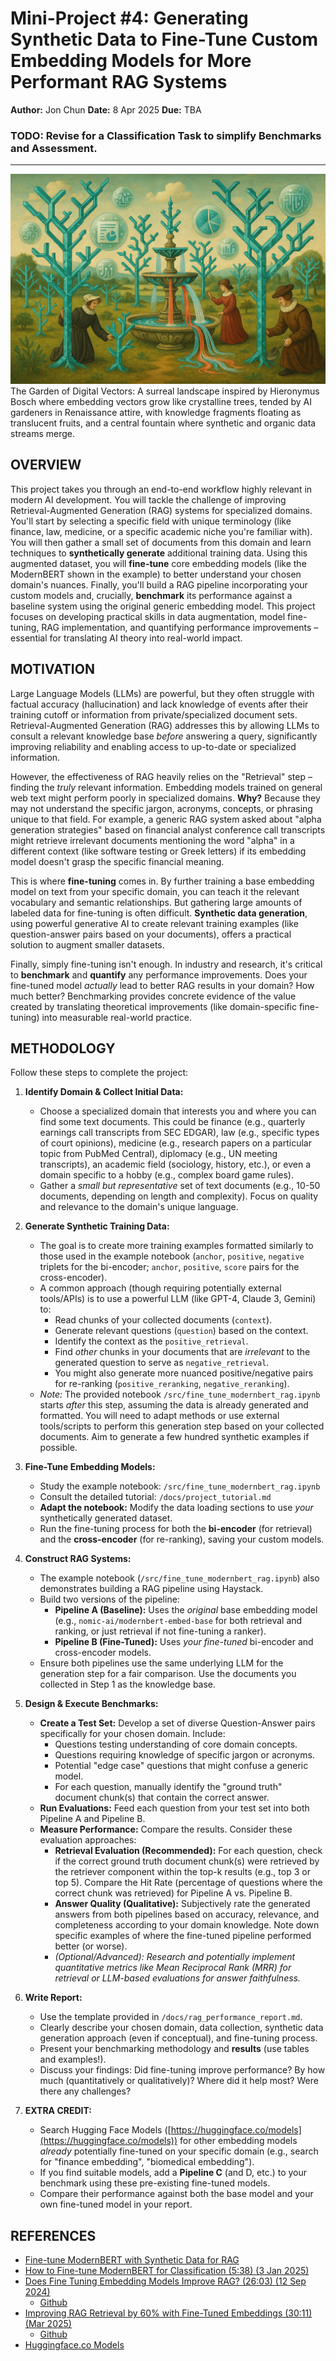 # Mini-Project #4: Generating Synthetic Data to Fine-Tune Custom Embedding Models for More Performant RAG Systems

**Author:** Jon Chun
**Date:** 8 Apr 2025
**Due:** TBA

### **TODO:** Revise for a Classification Task to simplify Benchmarks and Assessment.

---


![GenAI The Garden of Digital Vectors by AI Hieronymus Bosch](./docs/garden-of-digital-vectors_hieronymus-bosch.png?raw=true)
The Garden of Digital Vectors: A surreal landscape inspired by Hieronymus Bosch where embedding vectors grow like crystalline trees, tended by AI gardeners in Renaissance attire, with knowledge fragments floating as translucent fruits, and a central fountain where synthetic and organic data streams merge.

## OVERVIEW

This project takes you through an end-to-end workflow highly relevant in modern AI development. You will tackle the challenge of improving Retrieval-Augmented Generation (RAG) systems for specialized domains. You'll start by selecting a specific field with unique terminology (like finance, law, medicine, or a specific academic niche you're familiar with). You will then gather a small set of documents from this domain and learn techniques to **synthetically generate** additional training data. Using this augmented dataset, you will **fine-tune** core embedding models (like the ModernBERT shown in the example) to better understand your chosen domain's nuances. Finally, you'll build a RAG pipeline incorporating your custom models and, crucially, **benchmark** its performance against a baseline system using the original generic embedding model. This project focuses on developing practical skills in data augmentation, model fine-tuning, RAG implementation, and quantifying performance improvements – essential for translating AI theory into real-world impact.

## MOTIVATION

Large Language Models (LLMs) are powerful, but they often struggle with factual accuracy (hallucination) and lack knowledge of events after their training cutoff or information from private/specialized document sets. Retrieval-Augmented Generation (RAG) addresses this by allowing LLMs to consult a relevant knowledge base *before* answering a query, significantly improving reliability and enabling access to up-to-date or specialized information.

However, the effectiveness of RAG heavily relies on the "Retrieval" step – finding the *truly* relevant information. Embedding models trained on general web text might perform poorly in specialized domains. **Why?** Because they may not understand the specific jargon, acronyms, concepts, or phrasing unique to that field. For example, a generic RAG system asked about "alpha generation strategies" based on financial analyst conference call transcripts might retrieve irrelevant documents mentioning the word "alpha" in a different context (like software testing or Greek letters) if its embedding model doesn't grasp the specific financial meaning.

This is where **fine-tuning** comes in. By further training a base embedding model on text from your specific domain, you can teach it the relevant vocabulary and semantic relationships. But gathering large amounts of labeled data for fine-tuning is often difficult. **Synthetic data generation**, using powerful generative AI to create relevant training examples (like question-answer pairs based on your documents), offers a practical solution to augment smaller datasets.

Finally, simply fine-tuning isn't enough. In industry and research, it's critical to **benchmark** and **quantify** any performance improvements. Does your fine-tuned model *actually* lead to better RAG results in your domain? How much better? Benchmarking provides concrete evidence of the value created by translating theoretical improvements (like domain-specific fine-tuning) into measurable real-world practice.

## METHODOLOGY

Follow these steps to complete the project:

1.  **Identify Domain & Collect Initial Data:**
    * Choose a specialized domain that interests you and where you can find some text documents. This could be finance (e.g., quarterly earnings call transcripts from SEC EDGAR), law (e.g., specific types of court opinions), medicine (e.g., research papers on a particular topic from PubMed Central), diplomacy (e.g., UN meeting transcripts), an academic field (sociology, history, etc.), or even a domain specific to a hobby (e.g., complex board game rules).
    * Gather a *small but representative* set of text documents (e.g., 10-50 documents, depending on length and complexity). Focus on quality and relevance to the domain's unique language.

2.  **Generate Synthetic Training Data:**
    * The goal is to create more training examples formatted similarly to those used in the example notebook (`anchor`, `positive`, `negative` triplets for the bi-encoder; `anchor`, `positive`, `score` pairs for the cross-encoder).
    * A common approach (though requiring potentially external tools/APIs) is to use a powerful LLM (like GPT-4, Claude 3, Gemini) to:
        * Read chunks of your collected documents (`context`).
        * Generate relevant questions (`question`) based on the context.
        * Identify the context as the `positive_retrieval`.
        * Find *other* chunks in your documents that are *irrelevant* to the generated question to serve as `negative_retrieval`.
        * You might also generate more nuanced positive/negative pairs for re-ranking (`positive_reranking`, `negative_reranking`).
    * *Note:* The provided notebook `/src/fine_tune_modernbert_rag.ipynb` starts *after* this step, assuming the data is already generated and formatted. You will need to adapt methods or use external tools/scripts to perform this generation step based on your collected documents. Aim to generate a few hundred synthetic examples if possible.

3.  **Fine-Tune Embedding Models:**
    * Study the example notebook: `/src/fine_tune_modernbert_rag.ipynb`
    * Consult the detailed tutorial: `/docs/project_tutorial.md`
    * **Adapt the notebook:** Modify the data loading sections to use *your* synthetically generated dataset.
    * Run the fine-tuning process for both the **bi-encoder** (for retrieval) and the **cross-encoder** (for re-ranking), saving your custom models.

4.  **Construct RAG Systems:**
    * The example notebook (`/src/fine_tune_modernbert_rag.ipynb`) also demonstrates building a RAG pipeline using Haystack.
    * Build two versions of the pipeline:
        * **Pipeline A (Baseline):** Uses the *original* base embedding model (e.g., `nomic-ai/modernbert-embed-base` for both retrieval and ranking, or just retrieval if not fine-tuning a ranker).
        * **Pipeline B (Fine-Tuned):** Uses *your fine-tuned* bi-encoder and cross-encoder models.
    * Ensure both pipelines use the same underlying LLM for the generation step for a fair comparison. Use the documents you collected in Step 1 as the knowledge base.

5.  **Design & Execute Benchmarks:**
    * **Create a Test Set:** Develop a set of diverse Question-Answer pairs specifically for your chosen domain. Include:
        * Questions testing understanding of core domain concepts.
        * Questions requiring knowledge of specific jargon or acronyms.
        * Potential "edge case" questions that might confuse a generic model.
        * For each question, manually identify the "ground truth" document chunk(s) that contain the correct answer.
    * **Run Evaluations:** Feed each question from your test set into both Pipeline A and Pipeline B.
    * **Measure Performance:** Compare the results. Consider these evaluation approaches:
        * **Retrieval Evaluation (Recommended):** For each question, check if the correct ground truth document chunk(s) were retrieved by the retriever component within the top-k results (e.g., top 3 or top 5). Compare the Hit Rate (percentage of questions where the correct chunk was retrieved) for Pipeline A vs. Pipeline B.
        * **Answer Quality (Qualitative):** Subjectively rate the generated answers from both pipelines based on accuracy, relevance, and completeness according to your domain knowledge. Note down specific examples of where the fine-tuned pipeline performed better (or worse).
        * *(Optional/Advanced): Research and potentially implement quantitative metrics like Mean Reciprocal Rank (MRR) for retrieval or LLM-based evaluations for answer faithfulness.*

6.  **Write Report:**
    * Use the template provided in `/docs/rag_performance_report.md`.
    * Clearly describe your chosen domain, data collection, synthetic data generation approach (even if conceptual), and fine-tuning process.
    * Present your benchmarking methodology and **results** (use tables and examples!).
    * Discuss your findings: Did fine-tuning improve performance? By how much (quantitatively or qualitatively)? Where did it help most? Were there any challenges?

7.  **EXTRA CREDIT:**
    * Search Hugging Face Models ([https://huggingface.co/models](https://huggingface.co/models)) for other embedding models *already* potentially fine-tuned on your specific domain (e.g., search for "finance embedding", "biomedical embedding").
    * If you find suitable models, add a **Pipeline C** (and D, etc.) to your benchmark using these pre-existing fine-tuned models.
    * Compare their performance against both the base model and your own fine-tuned model in your report.

## REFERENCES

* [Fine-tune ModernBERT with Synthetic Data for RAG](https://github.com/argilla-io/synthetic-data-generator/blob/main/examples/fine-tune-modernbert-rag.ipynb)
* [How to Fine-tune ModernBERT for Classification (5:38) (3 Jan 2025) ](https://www.youtube.com/watch?v=7-js_--plHE)
* [Does Fine Tuning Embedding Models Improve RAG? (26:03) (12 Sep 2024)](https://www.youtube.com/watch?v=hztWQcoUbt0)
  * [Github](https://github.com/ALucek/linear-adapter-embedding)
* [Improving RAG Retrieval by 60% with Fine-Tuned Embeddings (30:11) (Mar 2025)](https://www.youtube.com/watch?v=v28Pu7hsJ0s&t=479s)
  * [Github](https://github.com/ALucek/ft-modernbert-domain)
* [Huggingface.co Models](https://huggingface.co/models)